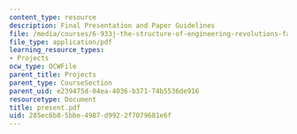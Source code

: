 ```yaml
---
content_type: resource
description: Final Presentation and Paper Guidelines
file: /media/courses/6-933j-the-structure-of-engineering-revolutions-fall-2001/285ec6b85bbe4987d9922f7079681e6f_present.pdf
file_type: application/pdf
learning_resource_types:
- Projects
ocw_type: OCWFile
parent_title: Projects
parent_type: CourseSection
parent_uid: e239475d-04ea-4036-b371-74b5536de916
resourcetype: Document
title: present.pdf
uid: 285ec6b8-5bbe-4987-d992-2f7079681e6f
---
```

